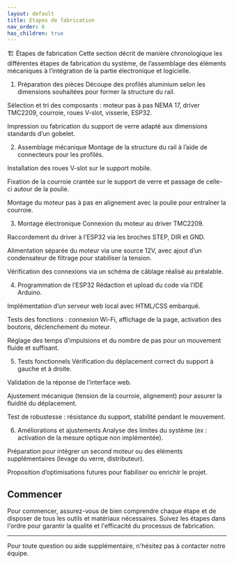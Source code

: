 ```yaml
---
layout: default
title: Etapes de fabrication
nav_order: 6
has_children: true
---
```


🏗️ Étapes de fabrication
Cette section décrit de manière chronologique les différentes étapes de fabrication du système, de l’assemblage des éléments mécaniques à l’intégration de la partie électronique et logicielle.

1. Préparation des pièces
Découpe des profilés aluminium selon les dimensions souhaitées pour former la structure du rail.

Sélection et tri des composants : moteur pas à pas NEMA 17, driver TMC2209, courroie, roues V-slot, visserie, ESP32.

Impression ou fabrication du support de verre adapté aux dimensions standards d’un gobelet.

2. Assemblage mécanique
Montage de la structure du rail à l’aide de connecteurs pour les profilés.

Installation des roues V-slot sur le support mobile.

Fixation de la courroie crantée sur le support de verre et passage de celle-ci autour de la poulie.

Montage du moteur pas à pas en alignement avec la poulie pour entraîner la courroie.

3. Montage électronique
Connexion du moteur au driver TMC2209.

Raccordement du driver à l’ESP32 via les broches STEP, DIR et GND.

Alimentation séparée du moteur via une source 12V, avec ajout d’un condensateur de filtrage pour stabiliser la tension.

Vérification des connexions via un schéma de câblage réalisé au préalable.

4. Programmation de l’ESP32
Rédaction et upload du code via l’IDE Arduino.

Implémentation d’un serveur web local avec HTML/CSS embarqué.

Tests des fonctions : connexion Wi-Fi, affichage de la page, activation des boutons, déclenchement du moteur.

Réglage des temps d’impulsions et du nombre de pas pour un mouvement fluide et suffisant.

5. Tests fonctionnels
Vérification du déplacement correct du support à gauche et à droite.

Validation de la réponse de l’interface web.

Ajustement mécanique (tension de la courroie, alignement) pour assurer la fluidité du déplacement.

Test de robustesse : résistance du support, stabilité pendant le mouvement.

6. Améliorations et ajustements
Analyse des limites du système (ex : activation de la mesure optique non implémentée).

Préparation pour intégrer un second moteur ou des éléments supplémentaires (levage du verre, distributeur).

Proposition d’optimisations futures pour fiabiliser ou enrichir le projet.
## Commencer

Pour commencer, assurez-vous de bien comprendre chaque étape et de disposer de tous les outils et matériaux nécessaires. Suivez les étapes dans l'ordre pour garantir la qualité et l'efficacité du processus de fabrication.

---

Pour toute question ou aide supplémentaire, n'hésitez pas à contacter notre équipe.
